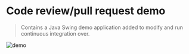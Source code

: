 # Code review/pull request demo

> Contains a Java Swing demo application added to modify and run continuous integration over.

![demo](https://i.imgur.com/3eN1b4S.png)
